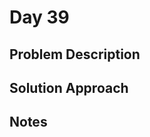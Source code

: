 # Day 39

## Problem Description

<!-- Add problem description here -->

## Solution Approach

<!-- Add your solution approach here -->

## Notes

<!-- Add any additional notes here -->
